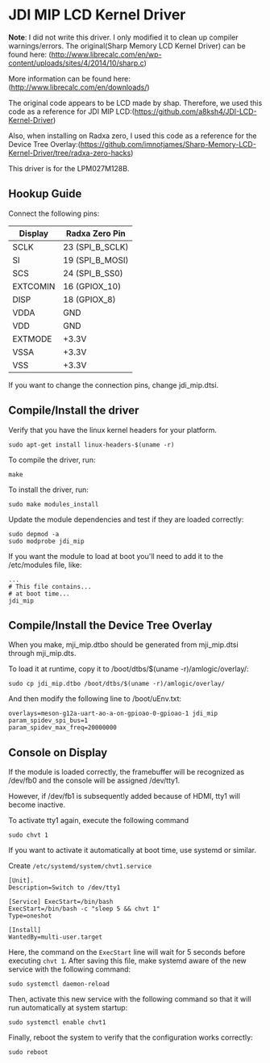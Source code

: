 # JDI MIP LCD Kernel Driver

**Note**: I did not write this driver. I only modified it to clean up compiler warnings/errors. The original(Sharp Memory LCD Kernel Driver) can be found here:
(http://www.librecalc.com/en/wp-content/uploads/sites/4/2014/10/sharp.c)

More information can be found here:
(http://www.librecalc.com/en/downloads/)

The original code appears to be LCD made by shap.
Therefore, we used this code as a reference for JDI MIP LCD:(https://github.com/a8ksh4/JDI-LCD-Kernel-Driver)

Also, when installing on Radxa zero, I used this code as a reference for the Device Tree Overlay:(https://github.com/imnotjames/Sharp-Memory-LCD-Kernel-Driver/tree/radxa-zero-hacks)

This driver is for the LPM027M128B. 

## Hookup Guide
Connect the following pins:

Display | Radxa Zero Pin |
------- | ---------
SCLK    | 23 (SPI_B_SCLK)       
SI      | 19 (SPI_B_MOSI)       
SCS     | 24 (SPI_B_SS0)
EXTCOMIN| 16 (GPIOX_10) 
DISP    | 18 (GPIOX_8) 
VDDA    | GND
VDD     | GND      
EXTMODE | +3.3V       
VSSA    | +3.3V     
VSS     | +3.3V

If you want to change the connection pins, change jdi_mip.dtsi.

## Compile/Install the driver
Verify that you have the linux kernel headers for your platform. 
```
sudo apt-get install linux-headers-$(uname -r)
```

To compile the driver, run:
```
make
```

To install the driver, run:
```
sudo make modules_install
```

Update the module dependencies and test if they are loaded correctly:
```
sudo depmod -a
sudo modprobe jdi_mip
```

If you want the module to load at boot you'll need to add it to the /etc/modules file, like:
```
...
# This file contains...
# at boot time...
jdi_mip
```

## Compile/Install the Device Tree Overlay
When you make, mji_mip.dtbo should be generated from mji_mip.dtsi through mji_mip.dts.

To load it at runtime, copy it to /boot/dtbs/$(uname -r)/amlogic/overlay/:
```
sudo cp jdi_mip.dtbo /boot/dtbs/$(uname -r)/amlogic/overlay/
```

And then modify the following line to /boot/uEnv.txt:
```
overlays=meson-g12a-uart-ao-a-on-gpioao-0-gpioao-1 jdi_mip
param_spidev_spi_bus=1
param_spidev_max_freq=20000000
```

## Console on Display
If the module is loaded correctly, the framebuffer will be recognized as /dev/fb0 and the console will be assigned /dev/tty1.

However, if /dev/fb1 is subsequently added because of HDMI, tty1 will become inactive.

To activate tty1 again, execute the following command
```
sudo chvt 1
```

If you want to activate it automatically at boot time, use systemd or similar.

Create ``/etc/systemd/system/chvt1.service``
```
[Unit].
Description=Switch to /dev/tty1

[Service] ExecStart=/bin/bash
ExecStart=/bin/bash -c "sleep 5 && chvt 1"
Type=oneshot

[Install]
WantedBy=multi-user.target
```

Here, the command on the `ExecStart` line will wait for 5 seconds before executing `chvt 1`.
After saving this file, make systemd aware of the new service with the following command:
```
sudo systemctl daemon-reload
```

Then, activate this new service with the following command so that it will run automatically at system startup:
```
sudo systemctl enable chvt1
```

Finally, reboot the system to verify that the configuration works correctly:
```
sudo reboot
```
